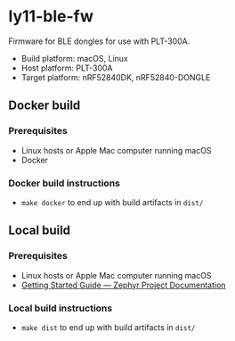 # ly11-ble-fw

Firmware for BLE dongles for use with PLT-300A.

- Build platform: macOS, Linux
- Host platform: PLT-300A
- Target platform: nRF52840DK, nRF52840-DONGLE

## Docker build

### Prerequisites

- Linux hosts or Apple Mac computer running macOS
- Docker

### Docker build instructions

- `make docker` to end up with build artifacts in `dist/`

## Local build

### Prerequisites

- Linux hosts or Apple Mac computer running macOS
- [Getting Started Guide — Zephyr Project Documentation](https://docs.zephyrproject.org/latest/getting_started/index.html)

### Local build instructions

- `make dist` to end up with build artifacts in `dist/`
